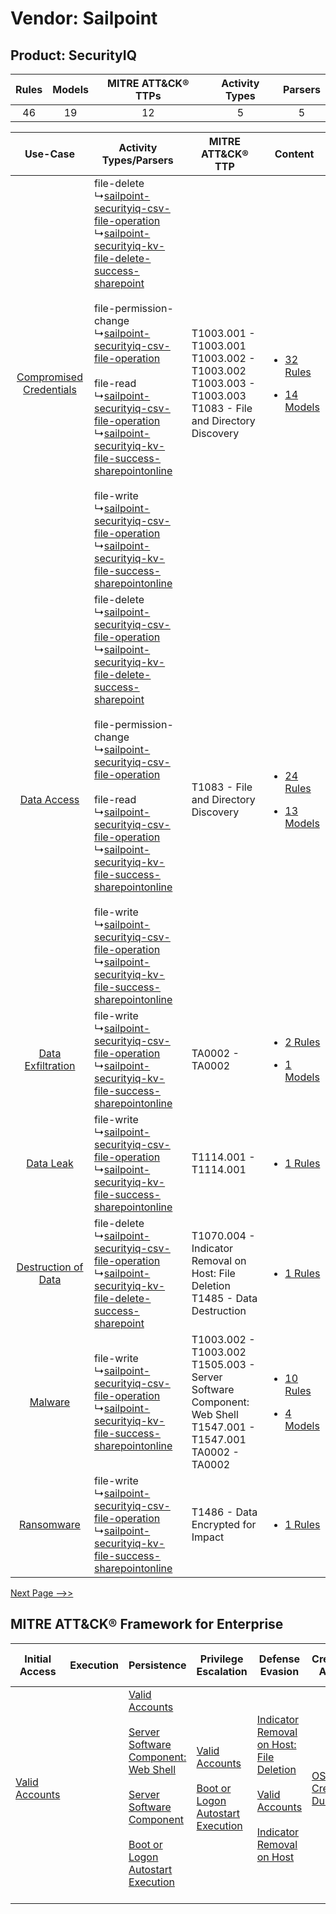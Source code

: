 Vendor: Sailpoint
=================
Product: SecurityIQ
-------------------
| Rules | Models | MITRE ATT&CK® TTPs | Activity Types | Parsers |
|:-----:|:------:|:------------------:|:--------------:|:-------:|
|  46   |   19   |         12         |       5        |    5    |

|    Use-Case    | Activity Types/Parsers    | MITRE ATT&CK® TTP    | Content    |
|:----:| ---- | ---- | ---- |
| [Compromised Credentials](../../../UseCases/uc_compromised_credentials.md) |  file-delete<br> ↳[sailpoint-securityiq-csv-file-operation](Ps/pC_sailpointsecurityiqcsvfileoperation.md)<br> ↳[sailpoint-securityiq-kv-file-delete-success-sharepoint](Ps/pC_sailpointsecurityiqkvfiledeletesuccesssharepoint.md)<br><br> file-permission-change<br> ↳[sailpoint-securityiq-csv-file-operation](Ps/pC_sailpointsecurityiqcsvfileoperation.md)<br><br> file-read<br> ↳[sailpoint-securityiq-csv-file-operation](Ps/pC_sailpointsecurityiqcsvfileoperation.md)<br> ↳[sailpoint-securityiq-kv-file-success-sharepointonline](Ps/pC_sailpointsecurityiqkvfilesuccesssharepointonline.md)<br><br> file-write<br> ↳[sailpoint-securityiq-csv-file-operation](Ps/pC_sailpointsecurityiqcsvfileoperation.md)<br> ↳[sailpoint-securityiq-kv-file-success-sharepointonline](Ps/pC_sailpointsecurityiqkvfilesuccesssharepointonline.md)<br> | T1003.001 - T1003.001<br>T1003.002 - T1003.002<br>T1003.003 - T1003.003<br>T1083 - File and Directory Discovery<br>       | [<ul><li>32 Rules</li></ul><ul><li>14 Models</li></ul>](RM/r_m_sailpoint_securityiq_Compromised_Credentials.md) |
|    [Data Access](../../../UseCases/uc_data_access.md)    |  file-delete<br> ↳[sailpoint-securityiq-csv-file-operation](Ps/pC_sailpointsecurityiqcsvfileoperation.md)<br> ↳[sailpoint-securityiq-kv-file-delete-success-sharepoint](Ps/pC_sailpointsecurityiqkvfiledeletesuccesssharepoint.md)<br><br> file-permission-change<br> ↳[sailpoint-securityiq-csv-file-operation](Ps/pC_sailpointsecurityiqcsvfileoperation.md)<br><br> file-read<br> ↳[sailpoint-securityiq-csv-file-operation](Ps/pC_sailpointsecurityiqcsvfileoperation.md)<br> ↳[sailpoint-securityiq-kv-file-success-sharepointonline](Ps/pC_sailpointsecurityiqkvfilesuccesssharepointonline.md)<br><br> file-write<br> ↳[sailpoint-securityiq-csv-file-operation](Ps/pC_sailpointsecurityiqcsvfileoperation.md)<br> ↳[sailpoint-securityiq-kv-file-success-sharepointonline](Ps/pC_sailpointsecurityiqkvfilesuccesssharepointonline.md)<br> | T1083 - File and Directory Discovery<br>    | [<ul><li>24 Rules</li></ul><ul><li>13 Models</li></ul>](RM/r_m_sailpoint_securityiq_Data_Access.md)    |
|       [Data Exfiltration](../../../UseCases/uc_data_exfiltration.md)       |  file-write<br> ↳[sailpoint-securityiq-csv-file-operation](Ps/pC_sailpointsecurityiqcsvfileoperation.md)<br> ↳[sailpoint-securityiq-kv-file-success-sharepointonline](Ps/pC_sailpointsecurityiqkvfilesuccesssharepointonline.md)<br>    | TA0002 - TA0002<br>    | [<ul><li>2 Rules</li></ul><ul><li>1 Models</li></ul>](RM/r_m_sailpoint_securityiq_Data_Exfiltration.md)         |
|    [Data Leak](../../../UseCases/uc_data_leak.md)    |  file-write<br> ↳[sailpoint-securityiq-csv-file-operation](Ps/pC_sailpointsecurityiqcsvfileoperation.md)<br> ↳[sailpoint-securityiq-kv-file-success-sharepointonline](Ps/pC_sailpointsecurityiqkvfilesuccesssharepointonline.md)<br>    | T1114.001 - T1114.001<br>    | [<ul><li>1 Rules</li></ul>](RM/r_m_sailpoint_securityiq_Data_Leak.md)    |
|     [Destruction of Data](../../../UseCases/uc_destruction_of_data.md)     |  file-delete<br> ↳[sailpoint-securityiq-csv-file-operation](Ps/pC_sailpointsecurityiqcsvfileoperation.md)<br> ↳[sailpoint-securityiq-kv-file-delete-success-sharepoint](Ps/pC_sailpointsecurityiqkvfiledeletesuccesssharepoint.md)<br>    | T1070.004 - Indicator Removal on Host: File Deletion<br>T1485 - Data Destruction<br>    | [<ul><li>1 Rules</li></ul>](RM/r_m_sailpoint_securityiq_Destruction_of_Data.md)    |
|    [Malware](../../../UseCases/uc_malware.md)    |  file-write<br> ↳[sailpoint-securityiq-csv-file-operation](Ps/pC_sailpointsecurityiqcsvfileoperation.md)<br> ↳[sailpoint-securityiq-kv-file-success-sharepointonline](Ps/pC_sailpointsecurityiqkvfilesuccesssharepointonline.md)<br>    | T1003.002 - T1003.002<br>T1505.003 - Server Software Component: Web Shell<br>T1547.001 - T1547.001<br>TA0002 - TA0002<br> | [<ul><li>10 Rules</li></ul><ul><li>4 Models</li></ul>](RM/r_m_sailpoint_securityiq_Malware.md)    |
|    [Ransomware](../../../UseCases/uc_ransomware.md)    |  file-write<br> ↳[sailpoint-securityiq-csv-file-operation](Ps/pC_sailpointsecurityiqcsvfileoperation.md)<br> ↳[sailpoint-securityiq-kv-file-success-sharepointonline](Ps/pC_sailpointsecurityiqkvfilesuccesssharepointonline.md)<br>    | T1486 - Data Encrypted for Impact<br>    | [<ul><li>1 Rules</li></ul>](RM/r_m_sailpoint_securityiq_Ransomware.md)    |
[Next Page -->>](2_ds_sailpoint_securityiq.md)

MITRE ATT&CK® Framework for Enterprise
--------------------------------------
| Initial Access                                                      | Execution | Persistence                                                                                                                                                                                                                                                                                                                          | Privilege Escalation                                                                                                                                      | Defense Evasion                                                                                                                                                                                                                                    | Credential Access                                                          | Discovery                                                                         | Lateral Movement | Collection                                                            | Command and Control | Exfiltration | Impact                                                                                                                                              |
| ------------------------------------------------------------------- | --------- | ------------------------------------------------------------------------------------------------------------------------------------------------------------------------------------------------------------------------------------------------------------------------------------------------------------------------------------ | --------------------------------------------------------------------------------------------------------------------------------------------------------- | -------------------------------------------------------------------------------------------------------------------------------------------------------------------------------------------------------------------------------------------------- | -------------------------------------------------------------------------- | --------------------------------------------------------------------------------- | ---------------- | --------------------------------------------------------------------- | ------------------- | ------------ | --------------------------------------------------------------------------------------------------------------------------------------------------- |
| [Valid Accounts](https://attack.mitre.org/techniques/T1078)<br><br> |           | [Valid Accounts](https://attack.mitre.org/techniques/T1078)<br><br>[Server Software Component: Web Shell](https://attack.mitre.org/techniques/T1505/003)<br><br>[Server Software Component](https://attack.mitre.org/techniques/T1505)<br><br>[Boot or Logon Autostart Execution](https://attack.mitre.org/techniques/T1547)<br><br> | [Valid Accounts](https://attack.mitre.org/techniques/T1078)<br><br>[Boot or Logon Autostart Execution](https://attack.mitre.org/techniques/T1547)<br><br> | [Indicator Removal on Host: File Deletion](https://attack.mitre.org/techniques/T1070/004)<br><br>[Valid Accounts](https://attack.mitre.org/techniques/T1078)<br><br>[Indicator Removal on Host](https://attack.mitre.org/techniques/T1070)<br><br> | [OS Credential Dumping](https://attack.mitre.org/techniques/T1003)<br><br> | [File and Directory Discovery](https://attack.mitre.org/techniques/T1083)<br><br> |                  | [Email Collection](https://attack.mitre.org/techniques/T1114)<br><br> |                     |              | [Data Destruction](https://attack.mitre.org/techniques/T1485)<br><br>[Data Encrypted for Impact](https://attack.mitre.org/techniques/T1486)<br><br> |